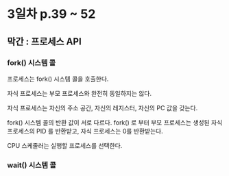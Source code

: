 # 3일차 p.39 ~ 52

## 막간 : 프로세스 API

### fork() 시스템 콜

프로세스는 fork() 시스템 콜을 호출한다.

자식 프로세스는 부모 프로세스와 완전히 동일하지는 않다.

자식 프로세스는 자신의 주소 공간, 자신의 레지스터, 자신의 PC 값을 갖는다.

fork() 시스템 콜의 반환 값이 서로 다르다.
fork() 로 부터 부모 프로세스는 생성된 자식 프로세스의 PID 를 반환받고, 자식 프로세스는 0를 반환받는다.

CPU 스케줄러는 실행할 프로세스를 선택한다.


### wait() 시스템 콜